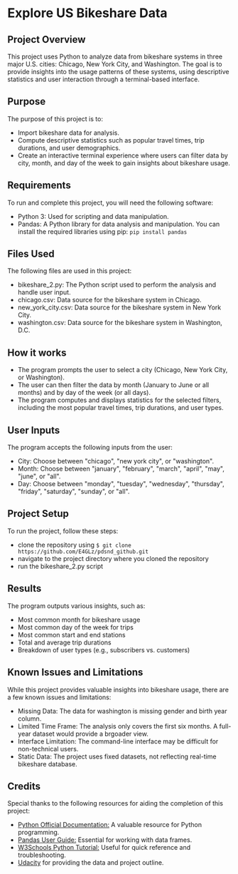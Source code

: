 # Explore US Bikeshare Data
## Project Overview
This project uses Python to analyze data from bikeshare systems in three major U.S. cities: Chicago, New York City, and Washington. The goal is to provide insights into the usage patterns of these systems, using descriptive statistics and user interaction through a terminal-based interface.

## Purpose
The purpose of this project is to:
- Import bikeshare data for analysis.
- Compute descriptive statistics such as popular travel times, trip durations, and user demographics.
- Create an interactive terminal experience where users can filter data by city, month, and day of the week to gain insights about bikeshare usage.
## Requirements
To run and complete this project, you will need the following software:
- Python 3: Used for scripting and data manipulation.
- Pandas: A Python library for data analysis and manipulation.
You can install the required libraries using pip:
`pip install pandas`
## Files Used
The following files are used in this project:
- bikeshare_2.py: The Python script used to perform the analysis and handle user input.
- chicago.csv: Data source for the bikeshare system in Chicago.
- new_york_city.csv: Data source for the bikeshare system in New York City.
- washington.csv: Data source for the bikeshare system in Washington, D.C.
## How it works
- The program prompts the user to select a city (Chicago, New York City, or Washington).
- The user can then filter the data by month (January to June or all months) and by day of the week (or all days).
- The program computes and displays statistics for the selected filters, including the most popular travel times, trip durations, and user types.
## User Inputs
The program accepts the following inputs from the user:
- City: Choose between "chicago", "new york city", or "washington".
- Month: Choose between "january", "february", "march", "april", "may", "june", or "all".
- Day: Choose between "monday", "tuesday", "wednesday", "thursday", "friday", "saturday", "sunday", or "all".
## Project Setup
To run the project, follow these steps:
- clone the repository using `$ git clone https://github.com/E4GLz/pdsnd_github.git`
- navigate to the project directory where you cloned the repository
- run the bikeshare_2.py script
## Results
The program outputs various insights, such as:
- Most common month for bikeshare usage
- Most common day of the week for trips
- Most common start and end stations
- Total and average trip durations
- Breakdown of user types (e.g., subscribers vs. customers)
## Known Issues and Limitations
While this project provides valuable insights into bikeshare usage, there are a few known issues and limitations:
- Missing Data: The data for washington is missing gender and birth year column.
- Limited Time Frame: The analysis only covers the first six months. A full-year dataset would provide a brgoader view.
- Interface Limitation: The command-line interface may be difficult for non-technical users.
- Static Data: The project uses fixed datasets, not reflecting real-time bikeshare database.
## Credits
Special thanks to the following resources for aiding the completion of this project:
- [Python Official Documentation:](https://docs.python.org/3/contents.html) A valuable resource for Python programming.
- [Pandas User Guide:](https://pandas.pydata.org/docs/user_guide/index.html#user-guide) Essential for working with data frames.
- [W3Schools Python Tutorial:](https://www.w3schools.com)  Useful for quick reference and troubleshooting.
- [Udacity](https://www.udacity.com) for providing the data and project outline.